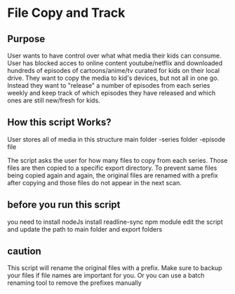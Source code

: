 # File Copy and Track

## Purpose
User wants to have control over what what media their kids can consume. User has blocked acces to online content youtube/netflix and downloaded hundreds of episodes of cartoons/anime/tv curated for kids on their local drive. They want to copy the media to kid's devices, but not all in one go. Instead they want to "release" a number of episodes from each series weekly and keep track of which episodes they have released and which ones are still new/fresh for kids.

## How this script Works?
User stores all of media in this structure
    main folder
    -series folder
      -episode file

The script asks the user for how many files to copy from each series. 
Those files are then copied to a specific export directory. 
To prevent same files being copied again and again, the original files are renamed with a prefix after copying and those files do not appear in the next scan. 

## before you run this script 
you need to 
  install nodeJs
  install readline-sync npm module
  edit the script and update the path to main folder and export folders 

## caution 
This script will rename the original files with a prefix. Make sure to backup your files if file names are important for you. Or you can use a batch renaming tool to remove the prefixes manually